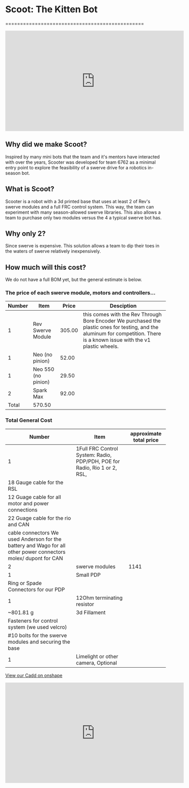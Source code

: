 

# Scoot: The Kitten Bot

===============================================

<iframe width="560" height="315" src="https://www.youtube.com/embed/bEF0AGFgYwE?si=UNsT_K8FBAAk4sSv" title="YouTube video player" frameborder="0" allow="accelerometer; autoplay; clipboard-write; encrypted-media; gyroscope; picture-in-picture; web-share" allowfullscreen></iframe>

## Why did we make Scoot?

Inspired by many mini bots that the team and it's mentors have interacted with over the years, Scooter was developed for team 6762 as a minimal entry point to explore the feasibility of a swerve drive for a robotics in-season bot.

## What is Scoot?

Scooter is a robot with a 3d printed base that uses at least 2 of Rev's swerve modules and a full FRC control system. This way, the team can experiment with many season-allowed swerve libraries. This also allows a team to purchase only two modules versus the 4 a typical swerve bot has.

## Why only 2?

Since swerve is expensive. This solution allows a team to dip their toes in the waters of swerve relatively inexpensively.

## How much will this cost?

We do not have a full BOM yet, but the general estimate is below.

### The price of each swerve module, motors and controllers...

Number | Item             | Price | Desciption 
-------|------------------|-------|------------
1      |Rev Swerve Module |305.00 |this comes with the Rev Through Bore Encoder We purchased the plastic ones for testing, and the aluminum for competition. There is a known issue with the v1 plastic wheels. 
1 |Neo (no pinion) |52.00|	
1 |Neo 550 (no pinion) |29.50|	
2 |Spark Max| 92.00|	
  |Total   | 570.50

  
### Total General Cost


Number| Item| approximate total price
-------|------------------|-------
1| 1Full FRC Control System: Radio, PDP/PDH, POE for Radio, Rio 1 or 2, RSL, |
 |18 Gauge cable for the RSL| 
 |12 Guage cable for all motor and power connections|
 |22 Guage cable for the rio and CAN |
 |cable connectors We used Anderson for the battery and Wago for all other power connectors molex/ dupont for CAN |
2 |swerve modules | 1141
1 |Small PDP |
  |Ring or Spade Connectors for our PDP|
1 |12Ohm terminating resistor
~801.81 g |3d Fillament|  
  |Fasteners for control system (we used velcro)|
  |#10 bolts for the swerve modules and securing the base|
1 |Limelight or other camera, Optional|

[View our Cadd on onshape](https://cad.onshape.com/documents/dc911cfa8b3dccdac654b76b/w/eddf5a90f3b74427297dde25/e/3c74e6053ab6216a8b7a64ff)

<iframe width="560" height="315" src="https://www.youtube.com/embed/0Xi9yb1IMyA?si=fK5E0dbZEoLfbt4z" title="YouTube video player" frameborder="0" allow="accelerometer; autoplay; clipboard-write; encrypted-media; gyroscope; picture-in-picture; web-share" allowfullscreen></iframe>
